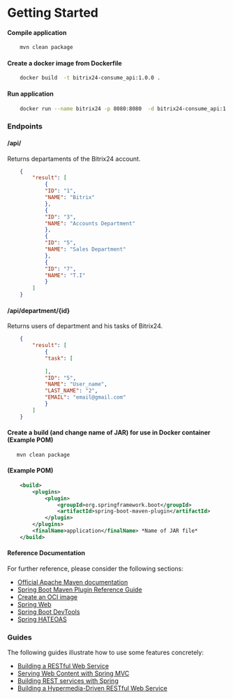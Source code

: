 # Getting Started

#### Compile application

```bash
    mvn clean package
```

#### Create a docker image from Dockerfile

```bash
    docker build  -t bitrix24-consume_api:1.0.0 .
```
#### Run application

```bash
    docker run --name bitrix24 -p 8080:8080  -d bitrix24-consume_api:1.0.0
```

### Endpoints

#### /api/

Returns departaments of the Bitrix24 account.

```json
    {
        "result": [
            {
            "ID": "1",
            "NAME": "Bitrix"
            },
            {
            "ID": "3",
            "NAME": "Accounts Department"
            },
            {
            "ID": "5",
            "NAME": "Sales Department"
            },
            {
            "ID": "7",
            "NAME": "T.I"
            }
        ]
    }
```

#### /api/department/{id}

Returns users of department and his tasks of Bitrix24.
```json
    {
        "result": [
            {
            "task": [
                
            ],
            "ID": "5",
            "NAME": "User_name",
            "LAST_NAME": "2",
            "EMAIL": "email@gmail.com"
            }
        ]
    }
```


#### Create a build (and change name of JAR) for use in Docker container (Example POM)

```bash
   mvn clean package
```
#### (Example POM)

```xml
	<build>
		<plugins>
			<plugin>
				<groupId>org.springframework.boot</groupId>
				<artifactId>spring-boot-maven-plugin</artifactId>
			</plugin>
		</plugins>
		<finalName>application</finalName> *Name of JAR file*
	</build>
```

#### Reference Documentation
For further reference, please consider the following sections:

* [Official Apache Maven documentation](https://maven.apache.org/guides/index.html)
* [Spring Boot Maven Plugin Reference Guide](https://docs.spring.io/spring-boot/docs/3.1.0/maven-plugin/reference/html/)
* [Create an OCI image](https://docs.spring.io/spring-boot/docs/3.1.0/maven-plugin/reference/html/#build-image)
* [Spring Web](https://docs.spring.io/spring-boot/docs/3.1.0/reference/htmlsingle/#web)
* [Spring Boot DevTools](https://docs.spring.io/spring-boot/docs/3.1.0/reference/htmlsingle/#using.devtools)
* [Spring HATEOAS](https://docs.spring.io/spring-boot/docs/3.1.0/reference/htmlsingle/#web.spring-hateoas)

### Guides
The following guides illustrate how to use some features concretely:

* [Building a RESTful Web Service](https://spring.io/guides/gs/rest-service/)
* [Serving Web Content with Spring MVC](https://spring.io/guides/gs/serving-web-content/)
* [Building REST services with Spring](https://spring.io/guides/tutorials/rest/)
* [Building a Hypermedia-Driven RESTful Web Service](https://spring.io/guides/gs/rest-hateoas/)
